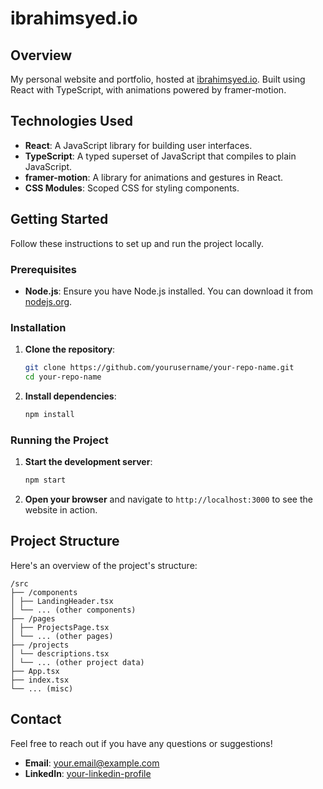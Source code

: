 # ibrahimsyed.io

## Overview

My personal website and portfolio, hosted at [ibrahimsyed.io](https://ibrahimsyed.io/). Built using React with TypeScript, with animations powered by framer-motion.

## Technologies Used

- **React**: A JavaScript library for building user interfaces.
- **TypeScript**: A typed superset of JavaScript that compiles to plain JavaScript.
- **framer-motion**: A library for animations and gestures in React.
- **CSS Modules**: Scoped CSS for styling components.

## Getting Started

Follow these instructions to set up and run the project locally.

### Prerequisites

- **Node.js**: Ensure you have Node.js installed. You can download it from [nodejs.org](https://nodejs.org/).

### Installation

1. **Clone the repository**:

    ```sh
    git clone https://github.com/yourusername/your-repo-name.git
    cd your-repo-name
    ```

2. **Install dependencies**:

    ```sh
    npm install
    ```

### Running the Project

1. **Start the development server**:

    ```sh
    npm start
    ```

2. **Open your browser** and navigate to `http://localhost:3000` to see the website in action.

## Project Structure

Here's an overview of the project's structure:

```
/src
├── /components
│ ├── LandingHeader.tsx
│ └── ... (other components)
├── /pages
│ ├── ProjectsPage.tsx
│ └── ... (other pages)
├── /projects
│ └── descriptions.tsx
│ └── ... (other project data)
├── App.tsx
├── index.tsx
└── ... (misc)
```

## Contact

Feel free to reach out if you have any questions or suggestions!

- **Email**: [your.email@example.com](mailto:iysyed01@gmail.com)
- **LinkedIn**: [your-linkedin-profile](https://www.linkedin.com/in/ibrahim-syed-a93316220/)